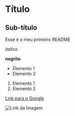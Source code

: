 # Título

## Sub-título

Esse é o meu primeiro README

*italico*

**negrito**

- Elemento 1
- Elemento 2

1) Elemento 1
2) Elemento 2

[Link para o Google](https://www.google.com)

![Link da Imagem](https://mbeck.com.br/blog/wp-content/uploads/sites/2/2017/12/git-logo.png)
